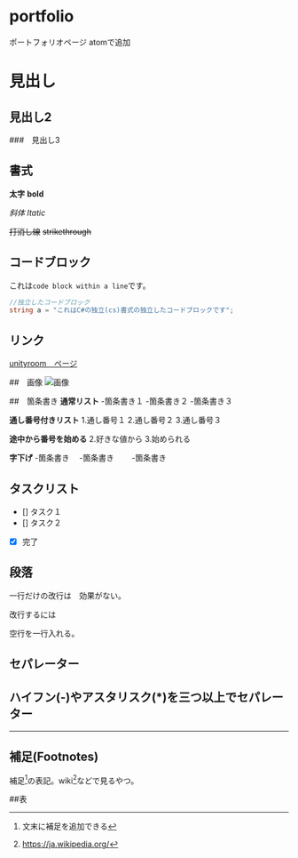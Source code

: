 # portfolio
ポートフォリオページ
atomで追加

# 見出し

## 見出し2

###　見出し3

## 書式
**太字** **bold**

*斜体* *Itatic*

~~打消し線~~
~~strikethrough~~

## コードブロック
これは`code block within a line`です。

```cs
//独立したコードブロック
string a = "これはC#の独立(cs)書式の独立したコードブロックです";
```
## リンク
[unityroom　ページ](https://unityroom.com/users/6ay9uw5scqfnjok7igl8)

##　画像
![画像](https://user-images.githubusercontent.com/82490581/149071716-afb1fdc7-cf95-48e1-95c8-d14d8cc66348.png)

##　箇条書き
**通常リスト**
-箇条書き１
-箇条書き２
-箇条書き３

**通し番号付きリスト**
1.通し番号１
2.通し番号２
3.通し番号３

**途中から番号を始める**
2.好きな値から
3.始められる

**字下げ**
-箇条書き
　-箇条書き
　　-箇条書き

## タスクリスト
- [] タスク１
- [] タスク２
- [x] 完了

## 段落
一行だけの改行は　効果がない。

改行するには

空行を一行入れる。

## セパレーター
ハイフン(-)やアスタリスク(*)を三つ以上でセパレーター
---
***
## 補足(Footnotes)
補足[^1]の表記。wiki[^2]などで見るやつ。

##表


[^1]: 文末に補足を追加できる

[^2]: https://ja.wikipedia.org/
